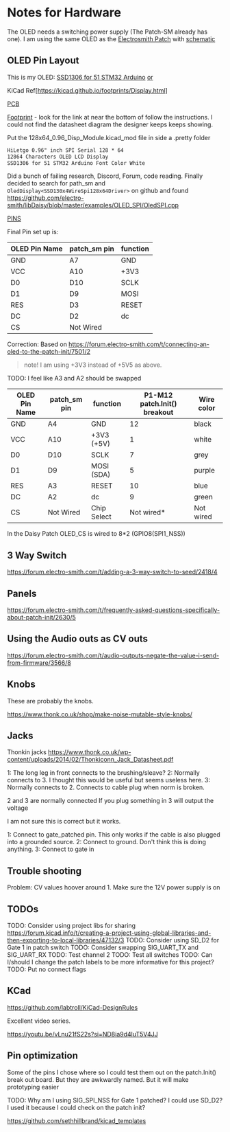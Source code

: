 # Notes for Hardware

The OLED needs a switching power supply (The Patch-SM already has one). I am
using the same OLED as the [Electrosmith Patch](https://electro-smith.com/products/patch)
with [schematic](https://daisy.nyc3.cdn.digitaloceanspaces.com/products/patch/ES_Daisy_Patch_Rev4.pdf)

## OLED Pin Layout

This is my OLED: [SSD1306 for 51 STM32 Arduino](https://www.amazon.com/dp/B01N1LZQA8?th=1) [or](http://hiletgo.com/ProductDetail/2169510.html)

KiCad Ref[https://kicad.github.io/footprints/Display.html]

[PCB](https://github.com/adafruit/Adafruit-128x64-Monochrome-OLED-PCB)

[Footprint](https://kicadrookie.blogspot.com/2022/01/096-inch-128x64-spi-display-module_4.html) - look for the link at near the bottom of follow the instructions. I could not find the datasheet diagram the designer keeps keeps showing. 

Put the 128x64_0.96_Disp_Module.kicad_mod file in side a .pretty folder

```txt
HiLetgo 0.96" inch SPI Serial 128 * 64
12864 Characters OLED LCD Display 
SSD1306 for 51 STM32 Arduino Font Color White 
```

Did a bunch of failing research, Discord, Forum, code reading. Finally decided
to search for path_sm and `OledDisplay<SSD130x4WireSpi128x64Driver>` on github
and found <https://github.com/electro-smith/libDaisy/blob/master/examples/OLED_SPI/OledSPI.cpp>

[PINS](https://electronics.stackexchange.com/questions/581256/wiring-a-ssd1306-oled-with-spi)

Final Pin set up is:

| OLED Pin Name | patch_sm pin | function |
| ------------- | ------------ | -------- |
| GND           | A7           | GND      |
| VCC           | A10          | +3V3     |
| D0            | D10          | SCLK     |
| D1            | D9           | MOSI     |
| RES           | D3           | RESET    |
| DC            | D2           | dc       |
| CS            | Not Wired    |          |

Correction: Based on <https://forum.electro-smith.com/t/connecting-an-oled-to-the-patch-init/7501/2>

> note! I am using +3V3 instead of +5V5 as above.

TODO: I feel like A3 and A2 should be swapped 

| OLED Pin Name | patch_sm pin | function    | P1-M12 patch.Init() breakout | Wire color |
| ------------- | ------------ | ----------- | ---------------------------- | ---------- |
| GND           | A4           | GND         | 12                           | black      |
| VCC           | A10          | +3V3 (+5V)  | 1                            | white      |
| D0            | D10          | SCLK        | 7                            | grey       |
| D1            | D9           | MOSI  (SDA) | 5                            | purple     |
| RES           | A3           | RESET       | 10                           | blue       |
| DC            | A2           | dc          | 9                            | green      |
| CS            | Not Wired    | Chip Select | Not wired*                   | Not wired  |

In the Daisy Patch OLED_CS is wired to 8*2 (GPIO8(SPI1_NSS)) 


## 3 Way Switch

<https://forum.electro-smith.com/t/adding-a-3-way-switch-to-seed/2418/4>

## Panels

<https://forum.electro-smith.com/t/frequently-asked-questions-specifically-about-patch-init/2630/5>

## Using the Audio outs as CV outs

<https://forum.electro-smith.com/t/audio-outputs-negate-the-value-i-send-from-firmware/3566/8>

## Knobs

These are probably the knobs. 

<https://www.thonk.co.uk/shop/make-noise-mutable-style-knobs/>

## Jacks

Thonkin jacks <https://www.thonk.co.uk/wp-content/uploads/2014/02/Thonkiconn_Jack_Datasheet.pdf>

1: The long leg in front connects to the brushing/sleave?
2: Normally connects to 3. I thought this would be useful but seems useless here.
3: Normally connects to 2. Connects to cable plug when norm is broken.

2 and 3 are normally connected
If you plug something in 3 will output the voltage

I am not sure this is correct but it works.

1: Connect to gate_patched pin. This only works if the cable is also plugged
into a grounded source.
2: Connect to ground. Don't think this is doing anything.
3: Connect to gate in 

## Trouble shooting

Problem: CV values hoover around 1. Make sure the 12V power supply is on

## TODOs

TODO: Consider using project libs for sharing <https://forum.kicad.info/t/creating-a-project-using-global-libraries-and-then-exporting-to-local-libraries/47132/3>
TODO: Consider using SD_D2 for Gate 1 in patch switch
TODO: Consider swapping SIG_UART_TX and SIG_UART_RX
TODO: Test channel 2
TODO: Test all switches
TODO: Can I/should I change the patch labels to be more informative for this
project?
TODO: Put no connect flags

## KCad

<https://github.com/labtroll/KiCad-DesignRules>

Excellent video series. 

<https://youtu.be/vLnu21fS22s?si=ND8ia9d4luT5V4JJ>


## Pin optimization

Some of the pins I chose where so I could test them out on the patch.Init() 
break out board. But they are awkwardly named. But it will make prototyping easier

TODO: Why am I using SIG_SPI_NSS for Gate 1 patched? I could use SD_D2? I used it because I could check on the patch init? 

<https://github.com/sethhillbrand/kicad_templates>

